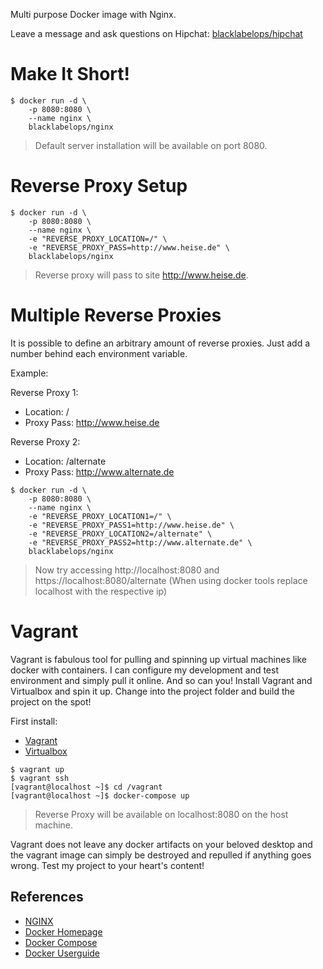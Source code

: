Multi purpose Docker image with Nginx.

Leave a message and ask questions on Hipchat: [blacklabelops/hipchat](https://www.hipchat.com/geogBFvEM)

# Make It Short!

~~~~
$ docker run -d \
    -p 8080:8080 \
    --name nginx \
    blacklabelops/nginx
~~~~

> Default server installation will be available on port 8080.

# Reverse Proxy Setup

~~~~
$ docker run -d \
    -p 8080:8080 \
    --name nginx \
    -e "REVERSE_PROXY_LOCATION=/" \
    -e "REVERSE_PROXY_PASS=http://www.heise.de" \
    blacklabelops/nginx
~~~~

> Reverse proxy will pass to site http://www.heise.de.

# Multiple Reverse Proxies

It is possible to define an arbitrary amount of reverse proxies. Just add a number behind each environment variable.

Example:

Reverse Proxy 1:

* Location: /
* Proxy Pass: http://www.heise.de

Reverse Proxy 2:

* Location: /alternate
* Proxy Pass: http://www.alternate.de

~~~~
$ docker run -d \
    -p 8080:8080 \
    --name nginx \
    -e "REVERSE_PROXY_LOCATION1=/" \
    -e "REVERSE_PROXY_PASS1=http://www.heise.de" \
    -e "REVERSE_PROXY_LOCATION2=/alternate" \
    -e "REVERSE_PROXY_PASS2=http://www.alternate.de" \
    blacklabelops/nginx
~~~~

> Now try accessing http://localhost:8080 and https://localhost:8080/alternate (When using docker tools replace localhost with the respective ip)

# Vagrant

Vagrant is fabulous tool for pulling and spinning up virtual machines like docker with containers. I can configure my development and test environment and simply pull it online. And so can you! Install Vagrant and Virtualbox and spin it up. Change into the project folder and build the project on the spot!

First install:

* [Vagrant](https://www.vagrantup.com/)
* [Virtualbox](https://www.virtualbox.org/)

~~~~
$ vagrant up
$ vagrant ssh
[vagrant@localhost ~]$ cd /vagrant
[vagrant@localhost ~]$ docker-compose up
~~~~

> Reverse Proxy will be available on localhost:8080 on the host machine.

Vagrant does not leave any docker artifacts on your beloved desktop and the vagrant image can simply be destroyed and repulled if anything goes wrong. Test my project to your heart's content!

## References

* [NGINX](http://nginx.org/)
* [Docker Homepage](https://www.docker.com/)
* [Docker Compose](https://docs.docker.com/compose/)
* [Docker Userguide](https://docs.docker.com/userguide/)
